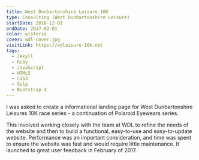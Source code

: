 ```yaml
---
title: West Dunbartonshire Leisure 10K
type: Consulting (West Dunbartonshire Leisure)
startDate: 2016-12-01
endDate: 2017-02-01
color: wisteria
cover: wdl-cover.jpg
visitLink: https://wdleisure-10k.net
tags:
  - Jekyll
  - Ruby
  - JavaScript
  - HTML5
  - CSS3
  - Gulp
  - Bootstrap 4
---
```

I was asked to create a informational landing page for West Dunbartonshire Leisures 10K race series - a continuation of Polaroid Eyewears series.

This involved working closely with the team at WDL to refine the needs of the website and then to build a functional, easy-to-use and easy-to-update website. Performance was an important consideration, and time was spent to ensure the website was fast and would require little maintenance. It launched to great user feedback in February of 2017.
